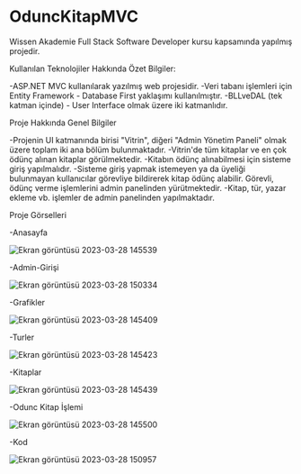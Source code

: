 # OduncKitapMVC

Wissen Akademie Full Stack Software Developer kursu kapsamında yapılmış projedir.

Kullanılan Teknolojiler Hakkında Özet Bilgiler:

-ASP.NET MVC kullanılarak yazılmış web projesidir.
-Veri tabanı işlemleri için Entity Framework - Database First yaklaşımı kullanılmıştır.
-BLLveDAL (tek katman içinde) - User Interface olmak üzere iki katmanlıdır.

Proje Hakkında Genel Bilgiler

-Projenin UI katmanında birisi "Vitrin", diğeri "Admin Yönetim Paneli" olmak üzere toplam iki ana bölüm bulunmaktadır.
-Vitrin'de tüm kitaplar ve en çok ödünç alınan kitaplar görülmektedir.
-Kitabın ödünç alınabilmesi için sisteme giriş yapılmalıdır.
-Sisteme giriş yapmak istemeyen ya da üyeliği bulunmayan kullanıcılar görevliye bildirerek kitap ödünç alabilir. Görevli, ödünç verme işlemlerini admin panelinden yürütmektedir.
-Kitap, tür, yazar ekleme vb. işlemler de admin panelinden yapılmaktadır.

Proje Görselleri

-Anasayfa

![Ekran görüntüsü 2023-03-28 145539](https://user-images.githubusercontent.com/117596243/228229832-59be1225-3320-4736-a661-2c7da3e8229e.png)

-Admin-Girişi

![Ekran görüntüsü 2023-03-28 150334](https://user-images.githubusercontent.com/117596243/228230236-af5ae2d3-0c77-4ed5-8b30-8abf2903aa49.png)

-Grafikler

![Ekran görüntüsü 2023-03-28 145409](https://user-images.githubusercontent.com/117596243/228230540-aa4a1dcd-da24-4c38-9c97-af419f7bdd5a.png)

-Turler

![Ekran görüntüsü 2023-03-28 145423](https://user-images.githubusercontent.com/117596243/228230654-1cd5f7dc-af1b-4952-b925-e4f2b5884bda.png)

-Kitaplar

![Ekran görüntüsü 2023-03-28 145439](https://user-images.githubusercontent.com/117596243/228230742-bddbdb47-3458-4a97-aef4-67e7807dcdda.png)

-Odunc Kitap İşlemi

![Ekran görüntüsü 2023-03-28 145500](https://user-images.githubusercontent.com/117596243/228232065-592f457c-b554-4a6a-86ce-3e4ed1ddb5a7.png)

-Kod

![Ekran görüntüsü 2023-03-28 150957](https://user-images.githubusercontent.com/117596243/228231812-9ea1a767-d615-4a1f-98bb-04584d817f9a.png)



